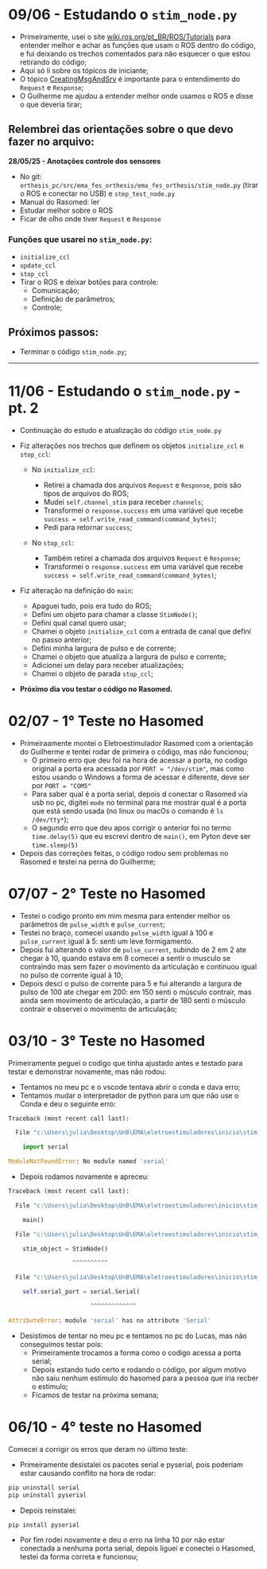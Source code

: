 # 09/06 - Estudando o `stim_node.py`

- Primeiramente, usei o site [wiki.ros.org/pt_BR/ROS/Tutorials](http://wiki.ros.org/pt_BR/ROS/Tutorials) para entender melhor e achar as funções que usam o ROS dentro do código, e fui deixando os trechos comentados para não esquecer o que estou retirando do código;
- Aqui só li sobre os tópicos de iniciante;
- O tópico [CreatingMsgAndSrv](http://wiki.ros.org/pt_BR/ROS/Tutorials/CreatingMsgAndSrv) é importante para o entendimento do `Request` e `Response`;
- O Guilherme me ajudou a entender melhor onde usamos o ROS e disse o que deveria tirar;

## Relembrei das orientações sobre o que devo fazer no arquivo:
**28/05/25 - Anotações controle dos sensores**

- No git: `orthesis_pc/src/ema_fes_orthesis/ema_fes_orthesis/stim_node.py` (tirar o ROS e conectar no USB) e `step_test_node.py`
- Manual do Rasomed: ler
- Estudar melhor sobre o ROS
- Ficar de olho onde tiver `Request` e `Response`

### Funções que usarei no `stim_node.py`:
- `initialize_ccl`
- `update_ccl`
- `stop_ccl`
- Tirar o ROS e deixar botões para controle:
  - Comunicação;
  - Definição de parâmetros;
  - Controle;


## Próximos passos:
- Terminar o código `stim_node.py`;

---

# 11/06 - Estudando o `stim_node.py` - pt. 2

- Continuação do estudo e atualização do código `stim_node.py`
- Fiz alterações nos trechos que definem os objetos `initialize_ccl` e `stop_ccl`:

  - No `initialize_ccl`:
    - Retirei a chamada dos arquivos `Request` e `Response`, pois são tipos de arquivos do ROS;
    - Mudei `self.channel_stim` para receber `channels`;
    - Transformei o `response.success` em uma variável que recebe `success = self.write_read_command(command_bytes)`;
    - Pedi para retornar `success`;

  - No `stop_ccl`:
    - Também retirei a chamada dos arquivos `Request` e `Response`;
    - Transformei o `response.success` em uma variável que recebe `success = self.write_read_command(command_bytes)`;

- Fiz alteração na definição do `main`:
  - Apaguei tudo, pois era tudo do ROS;
  - Defini um objeto para chamar a classe `StimNode()`;
  - Defini qual canal quero usar;
  - Chamei o objeto `initialize_ccl` com a entrada de canal que defini no passo anterior;
  - Defini minha largura de pulso e de corrente;
  - Chamei o objeto que atualiza a largura de pulso e corrente;
  - Adicionei um delay para receber atualizações;
  - Chamei o objeto de parada `stop_ccl`;

- **Próximo dia vou testar o código no Rasomed.**


# 02/07 - 1° Teste no Hasomed

- Primeiraamente montei o Eletroestimulador Rasomed com a orientação do Guilherme e tentei rodar de primeira o código, mas não funcionou;
  - O primeiro erro que deu foi na hora de acessar a porta, no codigo original a porta era acessada por `PORT = "/dev/stim"`, mas como estou usando o Windows a forma de acessar é diferente, deve ser por `PORT = "COM5"`
  - Para saber qual é a porta serial, depois d conectar o Rasomed via usb no pc, digitei `mode` no terminal para me mostrar qual é a porta que está sendo usada (no linux ou macOs o comando é `ls /dev/tty*`);
  - O segundo erro que deu apos corrigir o anterior foi no termo `time.delay(5)` que eu escrevi dentro de `main()`, em Pyton deve ser `time.sleep(5)`
- Depois das correções feitas, o código rodou sem problemas no Rasomed e testei na perna do Guilherme;

# 07/07 - 2° Teste no Hasomed

- Testei o codigo pronto em mim mesma para entender melhor os parâmetros de `pulse_width` e `pulse_current`;
- Testei no braço, comecei usando `pulse_width` igual à 100 e `pulse_current` igual à 5: senti um leve formigamento.
- Depois fui alterando o valor de `pulse_current`, subindo de 2 em 2 ate chegar à 10, quando estava em 8 comecei a sentir o musculo se contraindo mas sem fazer o movimento da articulação e continuou igual no pulso de corrente igual à 10;
- Depois desci o pulso de corrente para 5 e fui alterando a largura de pulso de 100 ate chegar em 200: em 150 senti o músculo contrair, mas ainda sem movimento de articulação, a partir de 180 senti o músculo contrair e observei o movimento de articulação;

# 03/10 - 3° Teste no Hasomed

Primeiramente peguei o codigo que tinha ajustado antes e testado para testar e demonstrar novamente, mas não rodou: 
- Tentamos no meu pc e o vscode tentava abrir o conda e dava erro;
- Tentamos mudar o interpretador de python para um que não use o Conda e deu o seguinte erro:

```Python
Traceback (most recent call last): 

  File "c:\Users\julia\Desktop\UnB\EMA\eletroestimuladores\inicio\stim_node.py", line 4, in <module> 

    import serial 

ModuleNotFoundError: No module named 'serial' 
```

- Depois rodamos novamente e apreceu:

```Python
Traceback (most recent call last): 

  File "c:\Users\julia\Desktop\UnB\EMA\eletroestimuladores\inicio\stim_node.py", line 319, in <module> 

    main() 

  File "c:\Users\julia\Desktop\UnB\EMA\eletroestimuladores\inicio\stim_node.py", line 303, in main 

    stim_object = StimNode() 

                  ^^^^^^^^^^ 

  File "c:\Users\julia\Desktop\UnB\EMA\eletroestimuladores\inicio\stim_node.py", line 53, in __init__ 

    self.serial_port = serial.Serial( 

                       ^^^^^^^^^^^^^ 

AttributeError: module 'serial' has no attribute 'Serial' 
```

- Desistimos de tentar no meu pc e tentamos no pc do Lucas, mas não conseguimos testar pois:
    - Primeiramente trocamos a forma como o codigo acessa a porta serial;
    - Depois estando tudo certo e rodando o código, por algum motivo não saiu nenhum estimulo do hasomed para a pessoa que iria recber o estimulo;
    - Ficamos de testar na próxima semana; 

# 06/10 - 4° teste no Hasomed
Comecei a corrigir os erros que deram no último teste: 
- Primeiramente desistalei os pacotes serial e pyserial, pois poderiam estar causando conflito na hora de rodar: 
```Python
pip uninstall serial 
pip uninstall pyserial 
```
- Depois reinstalei: 
```Python
pip install pyserial 
``` 
- Por fim rodei novamente e deu o erro na linha 10 por não estar conectada a nenhuma porta serial, depois liguei e conectei o Hasomed, testei da forma correta e funcionou;
